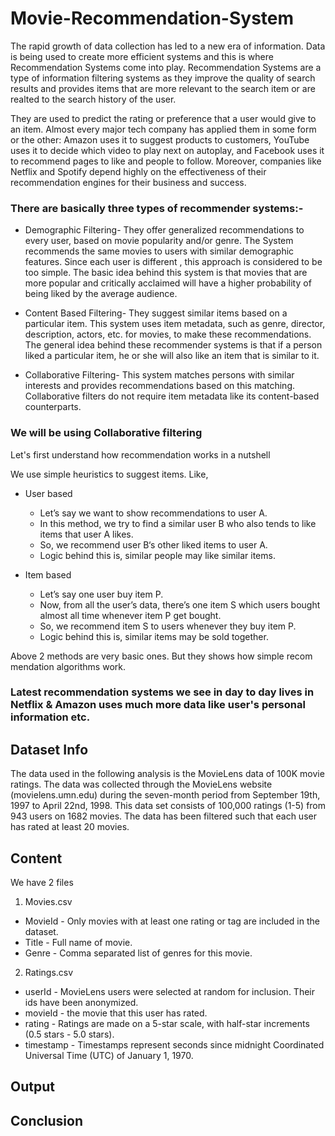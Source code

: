 # Movie-Recommendation-System

The rapid growth of data collection has led to a new era of information. Data is being used to create more efficient systems and this is where Recommendation Systems come into play. Recommendation Systems are a type of information filtering systems as they improve the quality of search results and provides items that are more relevant to the search item or are realted to the search history of the user.

They are used to predict the rating or preference that a user would give to an item. Almost every major tech company has applied them in some form or the other: Amazon uses it to suggest products to customers, YouTube uses it to decide which video to play next on autoplay, and Facebook uses it to recommend pages to like and people to follow. Moreover, companies like Netflix and Spotify depend highly on the effectiveness of their recommendation engines for their business and success.

### There are basically three types of recommender systems:-

  - Demographic Filtering- They offer generalized recommendations to every user, based on movie popularity and/or genre. The System         recommends the same movies to users with similar demographic features. Since each user is different , this approach is considered to     be too simple. The basic idea behind this system is that movies that are more popular and critically acclaimed will have a higher       probability of being liked by the average audience.
  
  - Content Based Filtering- They suggest similar items based on a particular item. This system uses item metadata, such as genre,           director, description, actors, etc. for movies, to make these recommendations. The general idea behind these recommender systems is     that if a person liked a particular item, he or she will also like an item that is similar to it.
  
  - Collaborative Filtering- This system matches persons with similar interests and provides recommendations based on this matching.         Collaborative filters do not require item metadata like its content-based counterparts.
  
### We will be using Collaborative filtering

Let's first understand how recommendation works in a nutshell

We use simple heuristics to suggest items. Like,

  - User based
      - Let’s say we want to show recommendations to user A.
      - In this method, we try to find a similar user B who also tends to like items that user A likes.
      - So, we recommend user B‘s other liked items to user A.
      - Logic behind this is, similar people may like similar items.
      
  - Item based
      - Let’s say one user buy item P.
      - Now, from all the user’s data, there’s one item S which users bought almost all time whenever item P get bought.
      - So, we recommend item S to users whenever they buy item P.
      - Logic behind this is, similar items may be sold together.
      
      
 Above 2 methods are very basic ones. But they shows how simple recom mendation algorithms work.
 
 ### Latest recommendation systems we see in day to day lives in Netflix & Amazon uses much more data like user's personal information etc.


## Dataset Info

The data used in the following analysis is the MovieLens data of 100K movie ratings. The data was collected through the MovieLens website (movielens.umn.edu) during the seven-month period from September 19th, 1997 to April 22nd, 1998. This data set consists of 100,000 ratings (1-5) from 943 users on 1682 movies. The data has been filtered such that each user has rated at least 20 movies.

## Content

We have 2 files

1. Movies.csv
  * MovieId - Only movies with at least one rating or tag are included in the dataset.
  * Title - Full name of movie.
  * Genre - Comma separated list of genres for this movie.
  
2. Ratings.csv
  * userId - MovieLens users were selected at random for inclusion. Their ids have been anonymized.
  * movieId - the movie that this user has rated.
  * rating - Ratings are made on a 5-star scale, with half-star increments (0.5 stars - 5.0 stars).
  * timestamp - Timestamps represent seconds since midnight Coordinated Universal Time (UTC) of January 1, 1970.
  
  
  
  ## Output
  
  
  
  ## Conclusion
  
  
